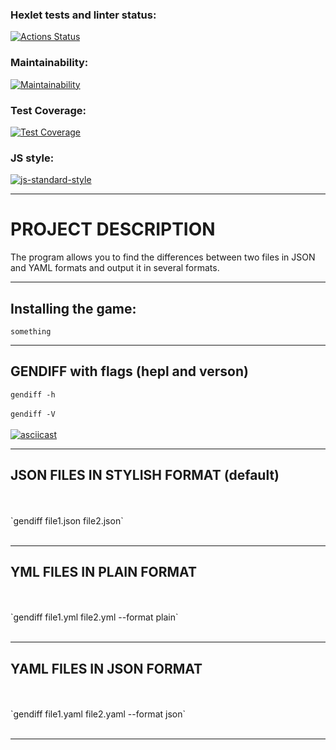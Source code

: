 ### Hexlet tests and linter status:
[![Actions Status](https://github.com/dapauls/frontend-project-46/workflows/hexlet-check/badge.svg)](https://github.com/dapauls/frontend-project-46/actions)

### Maintainability:
[![Maintainability](https://api.codeclimate.com/v1/badges/faa828029aa1aa74545a/maintainability)](https://codeclimate.com/github/dapauls/frontend-project-46/maintainability)

### Test Coverage:
[![Test Coverage](https://api.codeclimate.com/v1/badges/faa828029aa1aa74545a/test_coverage)](https://codeclimate.com/github/dapauls/frontend-project-46/test_coverage)

### JS style:
[![js-standard-style](https://img.shields.io/badge/code%20style-standard-brightgreen.svg)](http://standardjs.com)

----------------------------------

# PROJECT DESCRIPTION
The program allows you to find the differences between two files in JSON and YAML formats and output it in several formats.

---

## Installing the game:

```
something
```
----------------------------------

## GENDIFF with flags (hepl and verson)
`gendiff -h`
<br/>
<br/>
`gendiff -V`
<br/>
<br/>
[![asciicast](https://asciinema.org/a/iQcxF7CHVtkucUnFlRjxQ3XIc.svg)](https://asciinema.org/a/iQcxF7CHVtkucUnFlRjxQ3XIc)

------------------------------------

## JSON FILES IN STYLISH FORMAT (default)
<br/>
<br/>
`gendiff file1.json file2.json`
<br/>
<br/>


-------------------------------------

## YML FILES IN PLAIN FORMAT
<br/>
<br/>
`gendiff file1.yml file2.yml --format plain`
<br/>
<br/>


---------------------------------------

## YAML FILES IN JSON FORMAT
<br/>
<br/>
`gendiff file1.yaml file2.yaml --format json`
<br/>
<br/>


----------------------------------------


